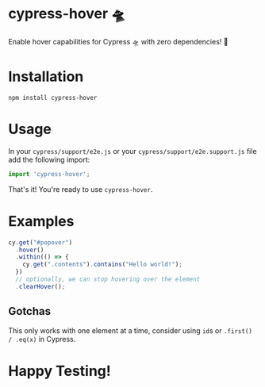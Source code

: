 # cypress-hover 🛸

Enable hover capabilities for Cypress 🛸 with zero dependencies! 💯

# Installation

```
npm install cypress-hover
```

# Usage
In your `cypress/support/e2e.js` or your `cypress/support/e2e.support.js` file add the following import:

```ts
import 'cypress-hover';
```

That's it! You're ready to use `cypress-hover`.

# Examples

```ts
cy.get("#popover")
  .hover()
  .within(() => {
    cy.get(".contents").contains("Hello world!");
  })
  // optionally, we can stop hovering over the element
  .clearHover();
```

## Gotchas

This only works with one element at a time, consider using `id`s or `.first() / .eq(x)` in Cypress.

# Happy Testing!
